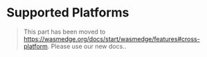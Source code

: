 # Supported Platforms

> This part has been moved to <https://wasmedge.org/docs/start/wasmedge/features#cross-platform>. Please use our new docs..
